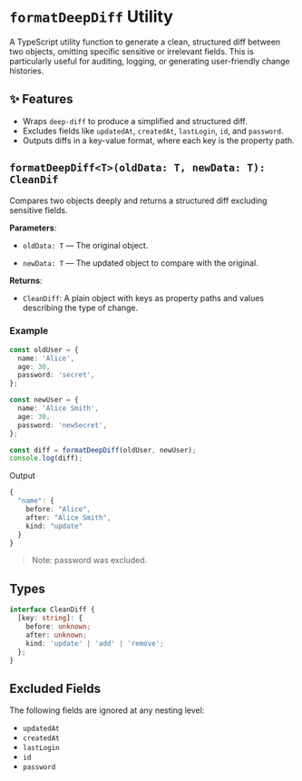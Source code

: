 # `formatDeepDiff` Utility

A TypeScript utility function to generate a clean, structured diff between two objects, omitting specific sensitive or irrelevant fields. This is particularly useful for auditing, logging, or generating user-friendly change histories.

## ✨ Features

- Wraps `deep-diff` to produce a simplified and structured diff.
- Excludes fields like `updatedAt`, `createdAt`, `lastLogin`, `id`, and `password`.
- Outputs diffs in a key-value format, where each key is the property path.

## `formatDeepDiff<T>(oldData: T, newData: T): CleanDif`

Compares two objects deeply and returns a structured diff excluding sensitive fields.

**Parameters**:

- `oldData: T` — The original object.

- `newData: T` — The updated object to compare with the original.

**Returns**:

- `CleanDiff`: A plain object with keys as property paths and values describing the type of change.

### Example

```ts
const oldUser = {
  name: 'Alice',
  age: 30,
  password: 'secret',
};

const newUser = {
  name: 'Alice Smith',
  age: 30,
  password: 'newSecret',
};

const diff = formatDeepDiff(oldUser, newUser);
console.log(diff);
```

Output

```ts
{
  "name": {
    before: "Alice",
    after: "Alice Smith",
    kind: "update"
  }
}
```

> Note: password was excluded.

## Types

```ts
interface CleanDiff {
  [key: string]: {
    before: unknown;
    after: unknown;
    kind: 'update' | 'add' | 'remove';
  };
}
```

## Excluded Fields

The following fields are ignored at any nesting level:

- `updatedAt`
- `createdAt`
- `lastLogin`
- `id`
- `password`
